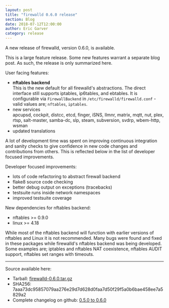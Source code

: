 ```yaml
---
layout: post
title: "firewalld 0.6.0 release"
section: Blog
date: 2018-07-12T12:00:00
author: Eric Garver
category: release
---
```


A new release of firewalld, version 0.6.0, is available.

This is a large feature release. Some new features warrant a separate blog
post. As such, the release is only summarized here.

User facing features:

- **nftables backend**  
This is the new default for all firewalld's abstractions. The direct interface
still supports iptables, ip6tables, and ebtables. It is configurable via
`FirewallBackend` in `/etc/firewalld/firewalld.conf` - valid values are;
`nftables`, `iptables`.
- new services  
apcupsd, cockpit, distcc, etcd, finger, iSNS, llmnr, matrix, mqtt, nut, plex,
rtsp, salt-master, samba-dc, slp, steam, subversion, svdrp, wbem-http, wsman
- updated translations

A lot of development time was spent on improving continuous integration and
sanity checks to give confidence in new code changes and contributions from
others. This is reflected below in the list of developer focused improvements.

Developer focused improvements:

- lots of code refactoring to abstract firewall backend
- flake8 source code checking
- better debug output on exceptions (tracebacks)
- testsuite runs inside network namespaces
- improved testsuite coverage

New dependencies for nftables backend:

- nftables >= 0.9.0
- linux >= 4.18

While most of the nftables backend will function with earlier versions of
nftables and Linux it is not recommended. Many bugs were found and fixed in
these packages while firewalld's nftables backend was being developed. Some
examples are; iptables and nftables NAT coexistence, nftables AUDIT support,
nftables set ranges with timeouts.

-----

Source available here:

 * Tarball: [firewalld-0.6.0.tar.gz](https://github.com/firewalld/firewalld/archive/v0.6.0.tar.gz)
 * SHA256: 7aaa73dc95857079aa276e29d7d628d0faa7d50f29f5a0b6bae458ee7a5829a2
 * Complete changelog on github: [0.5.0 to 0.6.0](https://github.com/firewalld/firewalld/compare/v0.5.0...v0.6.0)
